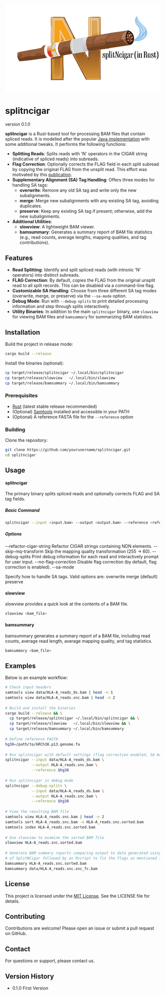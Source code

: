 ![splitncigar Logo](logo.png)

# splitncigar

version 0.1.0


**splitncigar** is a Rust-based tool for processing BAM files that contain spliced reads. It is modelled after the popular [Java implementation](https://gatk.broadinstitute.org/hc/en-us/articles/360036858811-SplitNCigarReads) with some additional tweaks.  It performs the following functions:

- **Splitting Reads**: Splits reads with 'N' operators in the CIGAR string (indicative of spliced reads) into subreads.
- **Flag Correction**: Optionally corrects the FLAG field in each split subread by copying the original FLAG from the unsplit read.  This effort was motivated by this [publication](https://genomebiology.biomedcentral.com/articles/10.1186/s13059-023-02923-y).
- **Supplementary Alignment (SA) Tag Handling**: Offers three modes for handling SA tags:
  - **overwrite**: Remove any old SA tag and write only the new subalignments.
  - **merge**: Merge new subalignments with any existing SA tag, avoiding duplicates.
  - **preserve**: Keep any existing SA tag if present; otherwise, add the new subalignments.
- **Additional Utilities**:
  - **slowview**: A lightweight BAM viewer.
  - **bamsummary**: Generates a summary report of BAM file statistics (e.g., read counts, average lengths, mapping qualities, and tag contributions).

## Features

- **Read Splitting**: Identify and split spliced reads (with intronic 'N' operators) into distinct subreads.
- **FLAG Correction**: By default, copies the FLAG from the original unsplit read to all split records. This can be disabled via a command-line flag.
- **Customizable SA Handling**: Choose from three different SA tag modes (overwrite, merge, or preserve) via the `--sa-mode` option.
- **Debug Mode**: Run with `--debug-splits` to print detailed processing information and step through splits interactively.
- **Utility Binaries**: In addition to the main `splitncigar` binary, use `slowview` for viewing BAM files and `bamsummary` for summarizing BAM statistics.

## Installation

Build the project in release mode:
```sh
cargo build --release
```

Install the binaries (optional):
```sh
cp target/release/splitncigar ~/.local/bin/splitncigar
cp target/release/slowview   ~/.local/bin/slowview
cp target/release/bamsummary ~/.local/bin/bamsummary
```

### Prerequisites

- [Rust](https://www.rust-lang.org/) (latest stable release recommended)
- (Optional) [Samtools](http://www.htslib.org/) installed and accessible in your PATH
- (Optional) A reference FASTA file for the `--reference` option

### Building

Clone the repository:

```sh
git clone https://github.com/yourusername/splitncigar.git
cd splitncigar
```

## Usage

#### splitncigar
The primary binary splits spliced reads and optionally corrects FLAG and SA tag fields.

##### Basic Command
```sh
splitncigar --input <input.bam> --output <output.bam> --reference <reference.fa>
```

##### Options
--refactor-cigar-string
Refactor CIGAR strings containing NDN elements.
--skip-mq-transform
Skip the mapping quality transformation (255 → 60).
--debug-splits
Print debug information for each read and interactively prompt for user input.
--no-flag-correction
Disable flag correction (by default, flag correction is enabled).
--sa-mode <mode>

Specify how to handle SA tags. Valid options are:
overwrite
merge (default)
preserve


#### slowview

slowview provides a quick look at the contents of a BAM file.
```sh
slowview <bam_file>
```

#### bamsummary
bamsummary generates a summary report of a BAM file, including read counts, average read length, average mapping quality, and tag statistics.

```sh
bamsummary <bam_file>
```


## Examples

Below is an example workflow:
```sh
# Check input headers
samtools view data/HLA-A_reads_ds.bam | head -n 1
samtools view data/HLA-A_reads.snc.bam | head -n 2

# Build and install the binaries
cargo build --release && \
  cp target/release/splitncigar ~/.local/bin/splitncigar && \
  cp target/release/slowview   ~/.local/bin/slowview && \
  cp target/release/bamsummary ~/.local/bin/bamsummary

# Define reference FASTA
hg38=/path/to/GRCh38.p13.genome.fa

# Run splitncigar with default settings (flag correction enabled, SA mode merge)
splitncigar --input data/HLA-A_reads_ds.bam \
            --output HLA-A_reads.snc.bam \
            --reference $hg38

# Run splitncigar in debug mode
splitncigar --debug-splits \
            --input data/HLA-A_reads_ds.bam \
            --output HLA-A_reads.snc.bam \
            --reference $hg38

# View the resulting BAM file
samtools view HLA-A_reads.snc.bam | head -n 2
samtools sort HLA-A_reads.snc.bam -o HLA-A_reads.snc.sorted.bam
samtools index HLA-A_reads.snc.sorted.bam

# Use slowview to examine the sorted BAM file
slowview HLA-A_reads.snc.sorted.bam

# Generate BAM summary reports comparing output to data generated using the Java implementation 
# of SplitNCigar followed by an Rscript to fix the flags as mentioned in the publication above
bamsummary HLA-A_reads.snc.sorted.bam
bamsummary data/HLA-A_reads.snc.snc_fc.bam

```

## License

This project is licensed under the [MIT License](LICENSE). See the LICENSE file for details.

## Contributing

Contributions are welcome! Please open an issue or submit a pull request on GitHub.

## Contact

For questions or support, please contact us.

## Version History

<ul>
  <li>0.1.0 First Version</li>
</ul>

